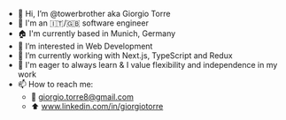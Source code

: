 - 👋 Hi, I’m @towerbrother aka Giorgio Torre
- :round_pushpin: I'm an :it:/:gb: software engineer 
- :house: I'm currently based in Munich, Germany
- 👀 I’m interested in Web Development
- 🌱 I’m currently working with Next.js, TypeScript and Redux
- :fu:  I'm eager to always learn & I value flexibility and independence in my work
- 📫 How to reach me:
  - :email: giorgio.torre8@gmail.com
  - :arrow_up: www.linkedin.com/in/giorgiotorre
